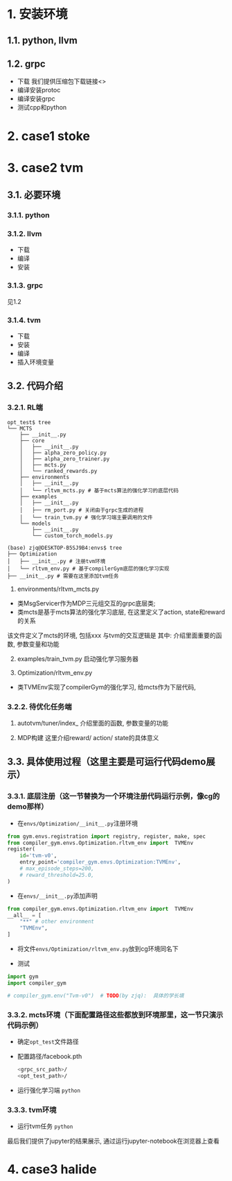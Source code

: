 # 1. 安装环境

## 1.1. python, llvm

## 1.2. grpc
- 下载 我们提供压缩包下载链接<>
- 编译安装protoc
- 编译安装grpc
- 测试cpp和python


# 2. case1 stoke


# 3. case2 tvm
## 3.1. 必要环境
### 3.1.1. python
### 3.1.2. llvm
- 下载
- 编译
- 安装


### 3.1.3. grpc
见1.2
### 3.1.4. tvm
- 下载
- 安装
- 编译
- 插入环境变量

## 3.2. 代码介绍

### 3.2.1. RL端

```shell
opt_test$ tree
└── MCTS
    ├── __init__.py
    ├── core
    │   ├── __init__.py
    │   ├── alpha_zero_policy.py
    │   ├── alpha_zero_trainer.py
    │   ├── mcts.py
    │   └── ranked_rewards.py
    ├── environments
    │   ├── __init__.py
    │   └── rltvm_mcts.py # 基于mcts算法的强化学习的底层代码
    ├── examples
    │   ├── __init__.py
    │   ├── rm_port.py # 关闭由于grpc生成的进程
    │   └── train_tvm.py # 强化学习端主要调用的文件
    └── models
        ├── __init__.py
        └── custom_torch_models.py

(base) zjq@DESKTOP-B5SJ9B4:envs$ tree
├── Optimization
│   ├── __init__.py # 注册tvm环境
│   └── rltvm_env.py # 基于compilerGym底层的强化学习实现
├── __init__.py # 需要在这里添加tvm任务
```


1. environments/rltvm_mcts.py
- 类MsgServicer作为MDP三元组交互的grpc底层类;
- 类mcts是基于mcts算法的强化学习底层, 在这里定义了action, state和reward的关系

该文件定义了mcts的环境, 包括xxx
与tvm的交互逻辑是
其中: 介绍里面重要的函数, 参数变量和功能

2. examples/train_tvm.py
启动强化学习服务器
<!-- 这里介绍底层强化学习的注册和实现 -->

3. Optimization/rltvm_env.py
- 类TVMEnv实现了compilerGym的强化学习, 给mcts作为下层代码, 

### 3.2.2. 待优化任务端
1. autotvm/tuner/index_
介绍里面的函数, 参数变量的功能

2. MDP构建
这里介绍reward/ action/ state的具体意义


## 3.3. 具体使用过程（这里主要是可运行代码demo展示）
### 3.3.1. 底层注册（这一节替换为一个环境注册代码运行示例，像cg的demo那样）
- 在`envs/Optimization/__init__.py`注册环境
```python
from gym.envs.registration import registry, register, make, spec
from compiler_gym.envs.Optimization.rltvm_env import  TVMEnv
register(
    id='tvm-v0',
    entry_point='compiler_gym.envs.Optimization:TVMEnv',
    # max_episode_steps=200,
    # reward_threshold=25.0,
)
```
- 在`envs/__init__.py`添加声明
```python
from compiler_gym.envs.Optimization.rltvm_env import  TVMEnv
__all__ = [
    "**" # other environment
    "TVMEnv",
]
```

- 将文件`envs/Optimization/rltvm_env.py`放到cg环境同名下

- 测试
```python
import gym
import compiler_gym

# compiler_gym.env("Tvm-v0")  # TODO(by zjq):  具体的学长填
```

### 3.3.2. mcts环境（下面配置路径这些都放到环境那里，这一节只演示代码示例）
- 确定`opt_test`文件路径

- 配置路径<site-package>/facebook.pth
    ```sh
    <grpc_src_path>/
    <opt_test_path>/
    ```

- 运行强化学习端
    `python `

### 3.3.3. tvm环境
- 运行tvm任务
    `python`

最后我们提供了jupyter的结果展示, 通过运行jupyter-notebook在浏览器上查看

# 4. case3 halide